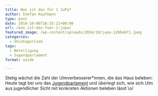 ```yaml
---
title: Was ist das für 1 JuPa?
author: Stefan Kaufmann
type: post
date: 2016-10-06T16:35:21+00:00
url: /was-ist-das-fuer-1-jupa/
featured_image: /wp-content/uploads/2016/10/jupa-1200x671.jpeg
categories:
  - Uncategorized
tags:
  - Beteiligung
  - Jugendparlament
format: aside

---
```

Stetig wächst die Zahl der Ulmverbesserer*innen, die das Haus beleben: Heute tagt bei uns das [Jugendparlament][1] und überlegt sich, wie sich Ulm aus jugendlicher Sicht mit konkreten Aktionen beleben lässt \o/

 [1]: http://jupa-ulm.de/